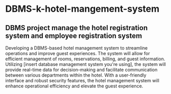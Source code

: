 # DBMS-k-hotel-mangement-system
## DBMS project manage the hotel registration system and employee registration system

Developing a DBMS-based hotel management system to streamline operations and improve guest experiences. The system will allow for efficient management of rooms, reservations, billing, and guest information. Utilizing [insert database management system you're using], the system will provide real-time data for decision-making and facilitate communication between various departments within the hotel. With a user-friendly interface and robust security features, the hotel management system will enhance operational efficiency and elevate the guest experience.
